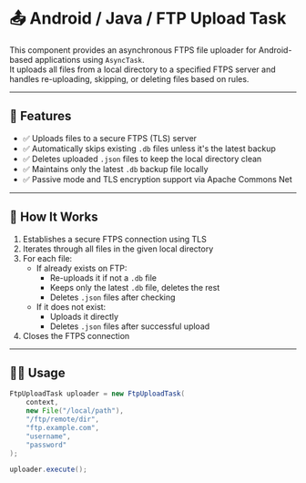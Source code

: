 # 📤 Android / Java / FTP Upload Task

This component provides an asynchronous FTPS file uploader for Android-based applications using `AsyncTask`.  
It uploads all files from a local directory to a specified FTPS server and handles re-uploading, skipping, or deleting files based on rules.

---

## 🔧 Features

- ✅ Uploads files to a secure FTPS (TLS) server  
- ✅ Automatically skips existing `.db` files unless it's the latest backup  
- ✅ Deletes uploaded `.json` files to keep the local directory clean  
- ✅ Maintains only the latest `.db` backup file locally  
- ✅ Passive mode and TLS encryption support via Apache Commons Net  

---

## 🚀 How It Works

1. Establishes a secure FTPS connection using TLS
2. Iterates through all files in the given local directory
3. For each file:
   - If already exists on FTP:
     - Re-uploads it if not a `.db` file
     - Keeps only the latest `.db` file, deletes the rest
     - Deletes `.json` files after checking
   - If it does not exist:
     - Uploads it directly
     - Deletes `.json` files after successful upload
4. Closes the FTPS connection

---

## 🧑‍💻 Usage

```java
FtpUploadTask uploader = new FtpUploadTask(
    context,
    new File("/local/path"),
    "/ftp/remote/dir",
    "ftp.example.com",
    "username",
    "password"
);

uploader.execute();

